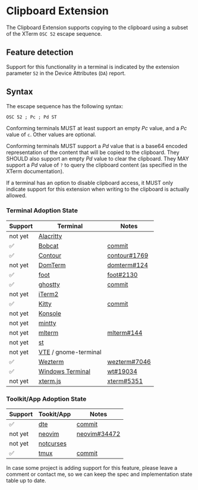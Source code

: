 # Clipboard Extension

The Clipboard Extension supports copying to the clipboard using a subset of the XTerm `OSC 52` escape sequence.

## Feature detection

Support for this functionality in a terminal is indicated by the extension parameter `52` in the Device Attributes (`DA`) report.

## Syntax
The escape sequence has the following syntax:

```
OSC 52 ; Pc ; Pd ST
```

Conforming terminals MUST at least support an empty _Pc_ value, and a _Pc_ value of `c`. Other values are optional.

Conforming terminals MUST support a _Pd_ value that is a base64 encoded representation of the content that will be copied to the clipboard. They SHOULD also support an empty _Pd_ value to clear the clipboard. They MAY support a _Pd_ value of `?` to query the clipboard content (as specified in the XTerm documentation).

If a terminal has an option to disable clipboard access, it MUST only indicate support for this extension when writing to the clipboard is actually allowed.

### Terminal Adoption State

| Support | Terminal                                                   | Notes |
|---------|------------------------------------------------------------|-------|
| not yet | [Alacritty](https://github.com/alacritty/alacritty)        | |
| ✅      | [Bobcat](https://github.com/ismail-yilmaz/Bobcat)          | [commit](https://github.com/ismail-yilmaz/Terminal/commit/4f62f0fd688d91e802779c30342bc5faceda50ef)|
| ✅      | [Contour](https://github.com/contour-terminal/contour/)    | [contour#1769](https://github.com/contour-terminal/contour/pull/1769) |
| not yet | [DomTerm](https://github.com/PerBothner/DomTerm)           | [domterm#124](https://github.com/PerBothner/DomTerm/issues/124) |
| ✅      | [foot](https://codeberg.org/dnkl/foot)                     | [foot#2130](https://codeberg.org/dnkl/foot/pulls/2130) |
| ✅      | [ghostty](https://github.com/ghostty-org/ghostty)          | [commit](https://github.com/ghostty-org/ghostty/commit/259228698873c0c934741445ec6790cfafb64502) |
| not yet | [iTerm2](https://github.com/gnachman/iTerm2)               | |
| ✅      | [Kitty](https://github.com/kovidgoyal/kitty)               | [commit](https://github.com/kovidgoyal/kitty/commit/eabddc287043083e25f57b236df7f0c9883760a5) |
| not yet | [Konsole](https://konsole.kde.org/)                        | |
| not yet | [mintty](https://github.com/mintty/mintty)                 | |
| not yet | [mlterm](https://github.com/arakiken/mlterm)               | [mlterm#144](https://github.com/arakiken/mlterm/issues/144) |
| not yet | [st](https://st.suckless.org/)                             | |
| not yet | [VTE](https://gitlab.gnome.org/GNOME/vte) / gnome-terminal | |
| ✅      | [Wezterm](https://github.com/wez/wezterm)                  | [wezterm#7046](https://github.com/wezterm/wezterm/pull/7046) |
| ✅      | [Windows Terminal](https://github.com/microsoft/terminal/) | [wt#19034](https://github.com/microsoft/terminal/pull/19034) |
| not yet | [xterm.js](https://github.com/xtermjs/xterm.js/)           | [xterm#5351](https://github.com/xtermjs/xterm.js/issues/5351) |

### Toolkit/App Adoption State

| Support | Tookit/App                                                 | Notes |
|---------|------------------------------------------------------------|-------|
| ✅      | [dte](https://github.com/craigbarnes/dte)                  | [commit](https://github.com/craigbarnes/dte/commit/bed8412692d2363e1198e838393b0f0cb1c197d8) |
| not yet | [neovim](https://github.com/neovim/neovim)                 | [neovim#34472](https://github.com/neovim/neovim/issues/34472) |
| not yet | [notcurses](https://github.com/dankamongmen/notcurses)     | |
| ✅      | [tmux](https://github.com/tmux/tmux)                       | [commit](https://github.com/tmux/tmux/commit/d858ad1179d98fb5ab31a4e077e789200ef7e411) |

In case some project is adding support for this feature, please leave a comment or contact me, so we can keep the spec and implementation state table up to date.
